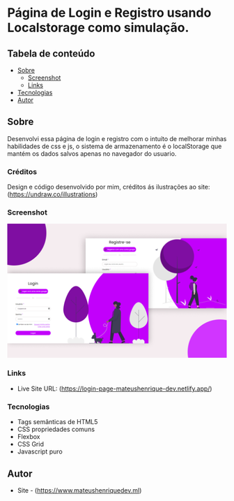 # Página de Login e Registro usando Localstorage como simulação.

## Tabela de conteúdo

- [Sobre](#Sobre)
  - [Screenshot](#screenshot)
  - [Links](#links)
- [Tecnologias](#tecnologias)
- [Autor](#autor)

## Sobre

Desenvolvi essa página de login e registro com o intuíto de melhorar minhas habilidades de css e js, o sistema de armazenamento é o localStorage que mantém os dados salvos apenas no navegador do usuario.

### Créditos

Design e código desenvolvido por mim, créditos ás ilustrações ao site: (https://undraw.co/illustrations)

### Screenshot

![](./assets/screenshot.png)

### Links

- Live Site URL: (https://login-page-mateushenrique-dev.netlify.app/)

### Tecnologias

- Tags semânticas de HTML5
- CSS propriedades comuns
- Flexbox
- CSS Grid
- Javascript puro

## Autor

- Site - (https://www.mateushenriquedev.ml)
